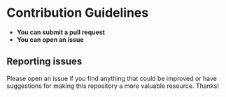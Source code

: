 # Contribution Guidelines

- **You can submit a pull request** 
- **You can open an issue** 

## Reporting issues

Please open an issue if you find anything that could be improved or have suggestions for making this repository  a more valuable resource. Thanks!
